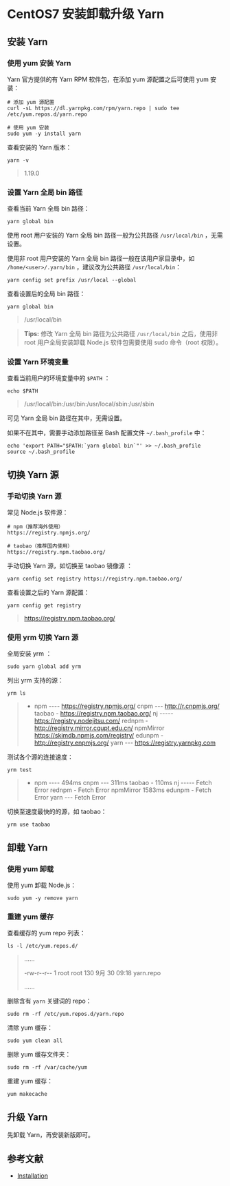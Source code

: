 # CentOS7 安装卸载升级 Yarn

## 安装 Yarn

### 使用 yum 安装 Yarn

Yarn 官方提供的有 Yarn RPM 软件包，在添加 yum 源配置之后可使用 yum 安装：

```shell
# 添加 yum 源配置
curl -sL https://dl.yarnpkg.com/rpm/yarn.repo | sudo tee /etc/yum.repos.d/yarn.repo

# 使用 yum 安装
sudo yum -y install yarn
```

查看安装的 Yarn 版本：

```shell
yarn -v
```

> 1.19.0

### 设置 Yarn 全局 bin 路径

查看当前 Yarn 全局 bin 路径：

```shell
yarn global bin
```

使用 root 用户安装的 Yarn 全局 bin 路径一般为公共路径 `/usr/local/bin` ，无需设置。

使用非 root 用户安装的 Yarn 全局 bin 路径一般在该用户家目录中，如 `/home/<user>/.yarn/bin` ，建议改为公共路径 `/usr/local/bin`：

```shell
yarn config set prefix /usr/local --global
```

查看设置后的全局 bin 路径：

```shell
yarn global bin
```

> /usr/local/bin

> **Tips:** 修改 Yarn 全局 bin 路径为公共路径 `/usr/local/bin` 之后，使用非 root 用户全局安装卸载 Node.js 软件包需要使用 sudo 命令（root 权限）。

### 设置 Yarn 环境变量

查看当前用户的环境变量中的 `$PATH` ：

```shell
echo $PATH
```

> /usr/local/bin:/usr/bin:/usr/local/sbin:/usr/sbin

可见 Yarn 全局 bin 路径在其中，无需设置。

如果不在其中，需要手动添加路径至 Bash 配置文件 `~/.bash_profile` 中：

```shell
echo 'export PATH="$PATH:`yarn global bin`"' >> ~/.bash_profile
source ~/.bash_profile
```

## 切换 Yarn 源

### 手动切换 Yarn 源

常见 Node.js 软件源：

```shell
# npm（推荐海外使用）
https://registry.npmjs.org/

# taobao（推荐国内使用）
https://registry.npm.taobao.org/
```

手动切换 Yarn 源，如切换至 taobao 镜像源 ：

```shell
yarn config set registry https://registry.npm.taobao.org/
```

查看设置之后的 Yarn 源配置：

```shell
yarn config get registry
```

> https://registry.npm.taobao.org/

### 使用 yrm 切换 Yarn 源

全局安装 yrm ：

```shell
sudo yarn global add yrm
```

列出 yrm 支持的源：

```shell
yrm ls
```

> - npm ---- https://registry.npmjs.org/
>   cnpm --- http://r.cnpmjs.org/
>   taobao - https://registry.npm.taobao.org/
>   nj ----- https://registry.nodejitsu.com/
>   rednpm - http://registry.mirror.cqupt.edu.cn/
>   npmMirror  https://skimdb.npmjs.com/registry/
>   edunpm - http://registry.enpmjs.org/
>   yarn --- https://registry.yarnpkg.com

测试各个源的连接速度：

```shell
yrm test
```

> - npm ---- 494ms
>   cnpm --- 311ms
>   taobao - 110ms
>   nj ----- Fetch Error
>   rednpm - Fetch Error
>   npmMirror  1583ms
>   edunpm - Fetch Error
>   yarn --- Fetch Error

切换至速度最快的的源，如 taobao：

```shel
yrm use taobao
```

## 卸载 Yarn

### 使用 yum 卸载

使用 yum 卸载 Node.js：

```shell
sudo yum -y remove yarn
```

### 重建 yum 缓存

查看缓存的 yum repo 列表：

```shell
ls -l /etc/yum.repos.d/
```

> …...
>
> -rw-r--r--  1 root root  130 9月  30 09:18 yarn.repo
>
> …...

删除含有 `yarn` 关键词的 repo：

```shell
sudo rm -rf /etc/yum.repos.d/yarn.repo
```

清除 yum 缓存：

```shell
sudo yum clean all
```

删除 yum 缓存文件夹：

```shell
sudo rm -rf /var/cache/yum
```

重建 yum 缓存：

```shell
yum makecache
```

## 升级 Yarn

先卸载 Yarn，再安装新版即可。

## 参考文献

* [Installation](https://yarnpkg.com/en/docs/install#centos-stable)
